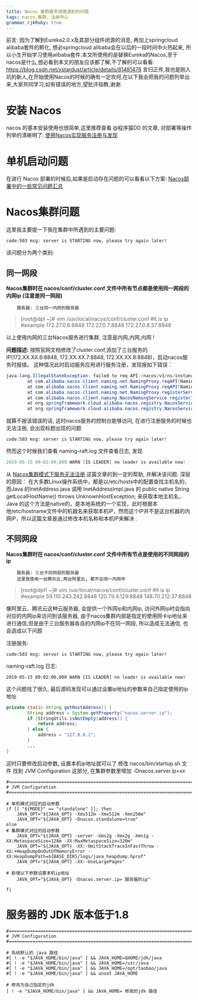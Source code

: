 ```yaml
---
title: Nacos 集群服务搭建遇到的问题
tags: nacos,集群，注册中心
grammar_cjkRuby: true
---
```

前言: 因为了解到Eureka2.0.x及其部分组件闭源的消息, 再加上springcloud alibaba套件的孵化, 想必springcloud alibaba会在以后的一段时间中火热起来, 所以小生开始学习使用alibaba套件.本文所使用的是替换Eureka的Nacos,至于nacos是什么,想必看到本文的朋友应该都了解,不了解的可以看看: <https://blog.csdn.net/xstardust/article/details/81481478>
言归正传,我也是刚入坑的新人,在开始使用Nacos的时候的确有一定坎坷,在以下我会把我的问题列举出来,大家共同学习,如有错误的地方,望批评指教,谢谢.

# 安装 Nacos

nacos 的基本安装使用也很简单,这里推荐查看 @程序猿DD 的文章, 对部署等操作列举的清晰明了:
[使用Nacos实现服务注册与发现](http://blog.didispace.com/spring-cloud-alibaba-1/)

# 单机启动问题

在进行 Nacos 部署的时候后,如果是启动存在问题的可以看看以下方案:
[Nacos部署中的一些常见问题汇总](http://blog.didispace.com/nacos-faqs/)

# Nacos集群问题

这里我主要提一下我在集群中所遇到的主要问题:

```
code:503 msg: server is STARTING now, please try again later!
```

该问题分为两个类别:

## 同一网段

**Nacos集群时在 nacos/conf/cluster.conf 文件中所有节点都是使用同一网段的内网ip (注意是同一网段)**

```
	服务器: 三台同一内网的服务器
```
>
> 
> [root@dpl ~]# vim /usr/local/nacos/conf/cluster.conf
> #it is ip
> #example
> 172.27.0.6:8848
> 172.27.0.7:8848
> 172.27.0.8.37:8848
> 
> 

以上使用内网的三台Nacos服务进行集群, 注意是内网,内网,内网 !

**问题描述:**
按照官网文档修改了cluster.conf,添加了三台服务的IP(172.XX.XX.6:8848, 172.XX.XX.7:8848,
172.XX.XX.8:8848)，启动nacos服务时报错。
这种情况此时启动服务应用进行服务注册，发现报如下错误：

```java
java.lang.IllegalStateException: failed to req API:/nacos/v1/ns/instance after all servers([172.XX.XX.2:80]) tried
        at com.alibaba.nacos.client.naming.net.NamingProxy.reqAPI(NamingProxy.java:335)
        at com.alibaba.nacos.client.naming.net.NamingProxy.reqAPI(NamingProxy.java:267)
        at com.alibaba.nacos.client.naming.net.NamingProxy.registerService(NamingProxy.java:167)
        at com.alibaba.nacos.client.naming.NacosNamingService.registerInstance(NacosNamingService.java:170)
        at org.springframework.cloud.alibaba.nacos.registry.NacosServiceRegistry.register(NacosServiceRegistry.java:56)
        at org.springframework.cloud.alibaba.nacos.registry.NacosServiceRegistry.register(NacosServiceRegistry.java:29)
```
就算不报该错误的话, 这时nacos服务的控制台能够访问, 在进行注册服务的时候也无法注册, 会出现标题出现的问题

```
code:503 msg: server is STARTING now, please try again later!

```

然而这个时候我们查看 naming-raft.log 文件查看日志, 发现
```java
2019-05-15 00:02:00,000 WARN [IS LEADER] no leader is available now!

```

从 [Nacos集群模式下服务无法注册](https://www.wandouip.com/t5i92492/) 这篇文章的到一定的帮助, 并解决该问题.
深层的原因： 在大多数Linux操作系统中，都是以/etc/hosts中的配置查找主机名的，而Java 的InetAddress.java 调用 InetAddressImpl.java 的 public native String getLocalHostName() throws UnknownHostException; 来获取本地主机名，Java 的这个方法是native的，是本地系统的一个实现，此时根据本地/etc/hostname文件中的机器名来获取本机IP，然而这个IP并不是这台机器的内网IP，所以这篇文章是通过修改本机名称和本机IP来解决 .

## 不同网段

**Nacos集群时在 nacos/conf/cluster.conf 文件中所有节点是使用的不同网段的ip**

```
	服务器: 三台不同网段的服务器
	这里我使用一台腾讯云,两台阿里云, 都不在同一内网中
```

> 
> 
> [root@dpl1 ~]# vim /usr/local/nacos/conf/cluster.conf
> #it is ip
> #example
> 59.110.243.242:8848
> 120.79.4.129:8848
> 148.70.212.37:8848
> 
> 

像阿里云、腾讯云这种云服务器, 会提供一个外网ip和内网ip, 访问外网ip时会指向对应的内网ip来访问到该服务器, 由于nacos集群内部是指定的使用网卡ip地址来进行通信,但是由于三台服务器各自的内网ip不在同一网段, 所以造成无法通信, 也会造成以下问题

注册服务:

```
code:503 msg: server is STARTING now, please try again later!

```

naming-raft.log 日志:

```
2019-05-15 00:02:00,000 WARN [IS LEADER] no leader is available now!

```

这个问题找了很久, 最后源码发现可以通过设置ip地址的参数来自己指定使用的ip地址

``` java
private static String getHostAddress() {
        String address = System.getProperty("nacos.server.ip");
        if (StringUtils.isNotEmpty(address)) {
            return address;
        } else {
            address = "127.0.0.1";
        }
		...
}
```
这时只要修改启动参数, 设置本机ip地址就可以了
修改 nacos/bin/startup.sh 文件
找到 JVM Configuration 这部分, 在集群参数里增加 -Dnacos.server.ip=xx

```
#===========================================================================================
# JVM Configuration
#===========================================================================================

# 单机模式对应的启动参数
if [[ "${MODE}" == "standalone" ]]; then
    JAVA_OPT="${JAVA_OPT} -Xms512m -Xmx512m -Xmn256m"
    JAVA_OPT="${JAVA_OPT} -Dnacos.standalone=true"
else
# 集群模式对应的启动参数
    JAVA_OPT="${JAVA_OPT} -server -Xms2g -Xmx2g -Xmn1g -XX:MetaspaceSize=128m -XX:MaxMetaspaceSize=320m"
    JAVA_OPT="${JAVA_OPT} -XX:-OmitStackTraceInFastThrow -XX:+HeapDumpOnOutOfMemoryError -XX:HeapDumpPath=${BASE_DIR}/logs/java_heapdump.hprof"
    JAVA_OPT="${JAVA_OPT} -XX:-UseLargePages"

# 新增以下参数设置本机ip地址
    JAVA_OPT="${JAVA_OPT} -Dnacos.server.ip= 服务器的ip"

fi

```

# 服务器的 JDK 版本低于1.8

``` 
#===========================================================================================
# JVM Configuration
#===========================================================================================

# 系统默认的 java 路径
#[ ! -e "$JAVA_HOME/bin/java" ] && JAVA_HOME=$HOME/jdk/java
#[ ! -e "$JAVA_HOME/bin/java" ] && JAVA_HOME=/usr/java
#[ ! -e "$JAVA_HOME/bin/java" ] && JAVA_HOME=/opt/taobao/java
#[ ! -e "$JAVA_HOME/bin/java" ] && unset JAVA_HOME

# 修改为自己指定的jdk
[ ! -e "$JAVA_HOME/bin/java" ] && JAVA_HOME= 修改的jdk 路径

```
